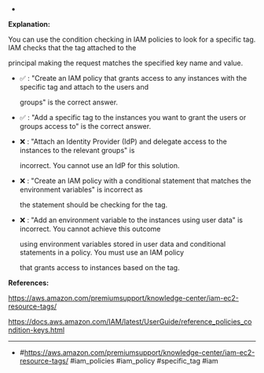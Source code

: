 *

**Explanation:**

You can use the condition checking in IAM policies to look for a specific tag. IAM checks that the tag attached to the

principal making the request matches the specified key name and value.

* ✅ :  "Create an IAM policy that grants access to any instances with the specific tag and attach to the users and

  groups" is the correct answer.

* ✅ :  "Add a specific tag to the instances you want to grant the users or groups access to" is the correct answer.

* ❌ :  "Attach an Identity Provider (IdP) and delegate access to the instances to the relevant groups" is

  incorrect. You cannot use an IdP for this solution.

* ❌ :  "Create an IAM policy with a conditional statement that matches the environment variables" is incorrect as

  the statement should be checking for the tag.

* ❌ :  "Add an environment variable to the instances using user data" is incorrect. You cannot achieve this outcome

  using environment variables stored in user data and conditional statements in a policy. You must use an IAM policy

  that grants access to instances based on the tag.

**References:**

<https://aws.amazon.com/premiumsupport/knowledge-center/iam-ec2-resource-tags/>

<https://docs.aws.amazon.com/IAM/latest/UserGuide/reference_policies_condition-keys.html>

----
* #<https://aws.amazon.com/premiumsupport/knowledge-center/iam-ec2-resource-tags/> #iam_policies #iam_policy #specific_tag #iam
